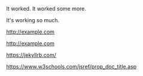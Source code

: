 It worked.
It worked some more.

It's working so much.

http://example.com

http://example.com

https://jekyllrb.com/

https://www.w3schools.com/jsref/prop_doc_title.asp